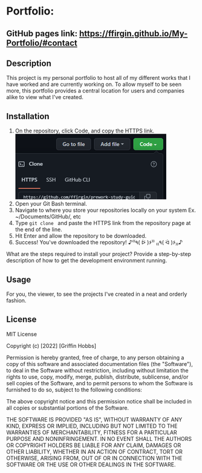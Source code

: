# Portfolio:

## GitHub pages link: https://ffirgin.github.io/My-Portfolio/#contact

## Description

This project is my personal portfolio to host all of my different works that I have worked and are currently working on. To allow myself to be seen more, this portfolio provides a central location for users and companies alike to view what I've created.

## Installation

1. On the repository, click Code, and copy the HTTPS link.
   ![GitHub Clone button](./assets/images/cloning-repo.png)
2. Open your Git Bash terminal.
3. Navigate to where you store your repositories locally on your system
   Ex. ~/Documents/GitHub/, etc
4. Type `git clone ` and paste the HTTPS link from the repository page at the end of the line.
5. Hit Enter and allow the repository to be downloaded.
6. Success! You've downloaded the repository! ♪⁽⁽٩( ᐖ )۶⁾⁾ ₍₍٩( ᐛ )۶₎₎♪

What are the steps required to install your project? Provide a step-by-step description of how to get the development environment running.

## Usage

For you, the viewer, to see the projects I've created in a neat and orderly fashion.

## License

MIT License

Copyright (c) [2022] [Griffin Hobbs]

Permission is hereby granted, free of charge, to any person obtaining a copy
of this software and associated documentation files (the "Software"), to deal
in the Software without restriction, including without limitation the rights
to use, copy, modify, merge, publish, distribute, sublicense, and/or sell
copies of the Software, and to permit persons to whom the Software is
furnished to do so, subject to the following conditions:

The above copyright notice and this permission notice shall be included in all
copies or substantial portions of the Software.

THE SOFTWARE IS PROVIDED "AS IS", WITHOUT WARRANTY OF ANY KIND, EXPRESS OR
IMPLIED, INCLUDING BUT NOT LIMITED TO THE WARRANTIES OF MERCHANTABILITY,
FITNESS FOR A PARTICULAR PURPOSE AND NONINFRINGEMENT. IN NO EVENT SHALL THE
AUTHORS OR COPYRIGHT HOLDERS BE LIABLE FOR ANY CLAIM, DAMAGES OR OTHER
LIABILITY, WHETHER IN AN ACTION OF CONTRACT, TORT OR OTHERWISE, ARISING FROM,
OUT OF OR IN CONNECTION WITH THE SOFTWARE OR THE USE OR OTHER DEALINGS IN THE
SOFTWARE.
